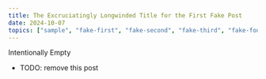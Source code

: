 ```yaml
---
title: The Excruciatingly Longwinded Title for the First Fake Post 
date: 2024-10-07
topics: ["sample", "fake-first", "fake-second", "fake-third", "fake-fourth", "fake-fifth", "fake-sixth", "fake-seventh", "fake-eighth", "fake-ninth", "fake-tenth"]
---
```


Intentionally Empty
- TODO: remove this post